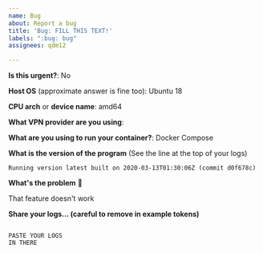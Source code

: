 ```yaml
---
name: Bug
about: Report a bug
title: 'Bug: FILL THIS TEXT!'
labels: ":bug: bug"
assignees: qdm12

---
```


<!---
⚠️ Answer the following or I'll insta-close your issue
-->

**Is this urgent?**: No

**Host OS** (approximate answer is fine too): Ubuntu 18

<!---
🚧 If this is about the Unraid template see https://github.com/qdm12/gluetun/discussions/550
-->

**CPU arch** or **device name**: amd64

**What VPN provider are you using**:

**What are you using to run your container?**: Docker Compose

**What is the version of the program** (See the line at the top of your logs)

```
Running version latest built on 2020-03-13T01:30:06Z (commit d0f678c)
```

**What's the problem** 🤔

That feature doesn't work

**Share your logs... (careful to remove in example tokens)**

```log

PASTE YOUR LOGS
IN THERE

```

<!---
💡 You can highlight your code with https://docs.github.com/en/github/writing-on-github/working-with-advanced-formatting/creating-and-highlighting-code-blocks#syntax-highlight
-->
